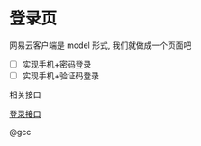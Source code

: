 # 登录页

网易云客户端是 model 形式, 我们就做成一个页面吧

- [ ] 实现手机+密码登录
- [ ] 实现手机+验证码登录

相关接口

[登录接口](https://binaryify.github.io/NeteaseCloudMusicApi/#/?id=_1-%e6%89%8b%e6%9c%ba%e7%99%bb%e5%bd%95)

@gcc
